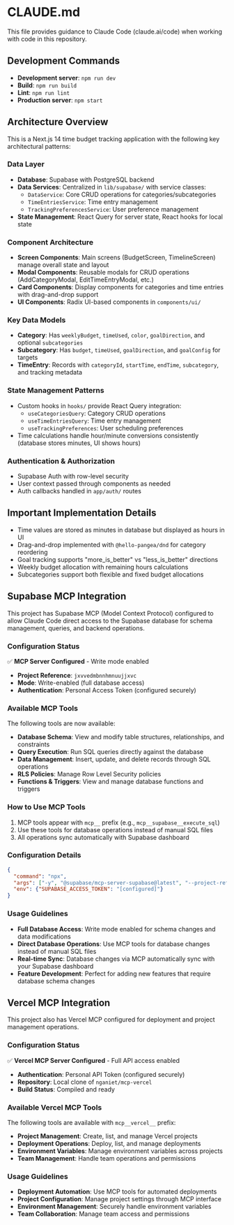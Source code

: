 # CLAUDE.md

This file provides guidance to Claude Code (claude.ai/code) when working with code in this repository.

## Development Commands

- **Development server**: `npm run dev`
- **Build**: `npm run build` 
- **Lint**: `npm run lint`
- **Production server**: `npm start`

## Architecture Overview

This is a Next.js 14 time budget tracking application with the following key architectural patterns:

### Data Layer
- **Database**: Supabase with PostgreSQL backend
- **Data Services**: Centralized in `lib/supabase/` with service classes:
  - `DataService`: Core CRUD operations for categories/subcategories
  - `TimeEntriesService`: Time entry management
  - `TrackingPreferencesService`: User preference management
- **State Management**: React Query for server state, React hooks for local state

### Component Architecture
- **Screen Components**: Main screens (BudgetScreen, TimelineScreen) manage overall state and layout
- **Modal Components**: Reusable modals for CRUD operations (AddCategoryModal, EditTimeEntryModal, etc.)
- **Card Components**: Display components for categories and time entries with drag-and-drop support
- **UI Components**: Radix UI-based components in `components/ui/`

### Key Data Models
- **Category**: Has `weeklyBudget`, `timeUsed`, `color`, `goalDirection`, and optional `subcategories`
- **Subcategory**: Has `budget`, `timeUsed`, `goalDirection`, and `goalConfig` for targets
- **TimeEntry**: Records with `categoryId`, `startTime`, `endTime`, `subcategory`, and tracking metadata

### State Management Patterns
- Custom hooks in `hooks/` provide React Query integration:
  - `useCategoriesQuery`: Category CRUD operations
  - `useTimeEntriesQuery`: Time entry management
  - `useTrackingPreferences`: User scheduling preferences
- Time calculations handle hour/minute conversions consistently (database stores minutes, UI shows hours)

### Authentication & Authorization
- Supabase Auth with row-level security
- User context passed through components as needed
- Auth callbacks handled in `app/auth/` routes

## Important Implementation Details

- Time values are stored as minutes in database but displayed as hours in UI
- Drag-and-drop implemented with `@hello-pangea/dnd` for category reordering
- Goal tracking supports "more_is_better" vs "less_is_better" directions
- Weekly budget allocation with remaining hours calculations
- Subcategories support both flexible and fixed budget allocations

## Supabase MCP Integration

This project has Supabase MCP (Model Context Protocol) configured to allow Claude Code direct access to the Supabase database for schema management, queries, and backend operations.

### Configuration Status
✅ **MCP Server Configured** - Write mode enabled
- **Project Reference**: `jxvvedmbnnhmnuujjxvc`
- **Mode**: Write-enabled (full database access)
- **Authentication**: Personal Access Token (configured securely)

### Available MCP Tools
The following tools are now available:
- **Database Schema**: View and modify table structures, relationships, and constraints
- **Query Execution**: Run SQL queries directly against the database
- **Data Management**: Insert, update, and delete records through SQL operations
- **RLS Policies**: Manage Row Level Security policies
- **Functions & Triggers**: View and manage database functions and triggers

### How to Use MCP Tools
1. MCP tools appear with `mcp__` prefix (e.g., `mcp__supabase__execute_sql`)
2. Use these tools for database operations instead of manual SQL files
3. All operations sync automatically with Supabase dashboard

### Configuration Details
```json
{
  "command": "npx",
  "args": ["-y", "@supabase/mcp-server-supabase@latest", "--project-ref=jxvvedmbnnhmnuujjxvc"],
  "env": {"SUPABASE_ACCESS_TOKEN": "[configured]"}
}
```

### Usage Guidelines
- **Full Database Access**: Write mode enabled for schema changes and data modifications
- **Direct Database Operations**: Use MCP tools for database changes instead of manual SQL files
- **Real-time Sync**: Database changes via MCP automatically sync with your Supabase dashboard
- **Feature Development**: Perfect for adding new features that require database schema changes

## Vercel MCP Integration

This project also has Vercel MCP configured for deployment and project management operations.

### Configuration Status
✅ **Vercel MCP Server Configured** - Full API access enabled
- **Authentication**: Personal API Token (configured securely)
- **Repository**: Local clone of `nganiet/mcp-vercel`
- **Build Status**: Compiled and ready

### Available Vercel MCP Tools
The following tools are available with `mcp__vercel__` prefix:
- **Project Management**: Create, list, and manage Vercel projects
- **Deployment Operations**: Deploy, list, and manage deployments
- **Environment Variables**: Manage environment variables across projects
- **Team Management**: Handle team operations and permissions

### Usage Guidelines
- **Deployment Automation**: Use MCP tools for automated deployments
- **Project Configuration**: Manage project settings through MCP interface
- **Environment Management**: Securely handle environment variables
- **Team Collaboration**: Manage team access and permissions